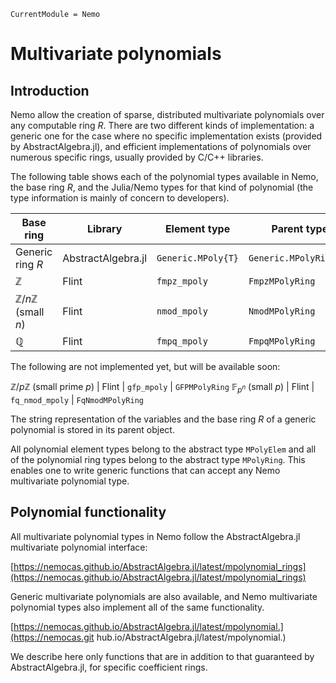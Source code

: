 ```@meta
CurrentModule = Nemo
```

# Multivariate polynomials

## Introduction

Nemo allow the creation of sparse, distributed multivariate polynomials over any
computable ring $R$. There are two different kinds of implementation: a generic one for
the case where no specific implementation exists (provided by AbstractAlgebra.jl), and
efficient implementations of polynomials over numerous specific rings, usually provided
by C/C++ libraries.

The following table shows each of the polynomial types available in Nemo, the
base ring $R$, and the Julia/Nemo types for that kind of polynomial (the type
information is mainly of concern to developers).

Base ring                                   | Library             | Element type        | Parent type
--------------------------------------------|---------------------|---------------------|----------------------
Generic ring $R$                            | AbstractAlgebra.jl  | `Generic.MPoly{T}`  | `Generic.MPolyRing{T}`
$\mathbb{Z}$                                | Flint               | `fmpz_mpoly`        | `FmpzMPolyRing`
$\mathbb{Z}/n\mathbb{Z}$ (small $n$)        | Flint               | `nmod_mpoly`        | `NmodMPolyRing`
$\mathbb{Q}$                                | Flint               | `fmpq_mpoly`        | `FmpqMPolyRing`

The following are not implemented yet, but will be available soon:

$\mathbb{Z}/p\mathbb{Z}$ (small prime $p$)  | Flint               | `gfp_mpoly`         | `GFPMPolyRing`
$\mathbb{F}_{p^n}$ (small $p$)              | Flint               | `fq_nmod_mpoly`     | `FqNmodMPolyRing`

The string representation of the variables and the base ring $R$ of a generic
polynomial is stored in its parent object. 

All polynomial element types belong to the abstract type `MPolyElem` and all of
the polynomial ring types belong to the abstract type `MPolyRing`. This enables
one to write generic functions that can accept any Nemo multivariate polynomial type.

## Polynomial functionality

All multivariate polynomial types in Nemo follow the AbstractAlgebra.jl multivariate
polynomial interface:

[https://nemocas.github.io/AbstractAlgebra.jl/latest/mpolynomial_rings](https://nemocas.github.io/AbstractAlgebra.jl/latest/mpolynomial_rings)

Generic multivariate polynomials are also available, and Nemo multivariate polynomial
types also implement all of the same functionality.

[https://nemocas.github.io/AbstractAlgebra.jl/latest/mpolynomial.](https://nemocas.git
hub.io/AbstractAlgebra.jl/latest/mpolynomial.)

We describe here only functions that are in addition to that guaranteed by
AbstractAlgebra.jl, for specific coefficient rings.

